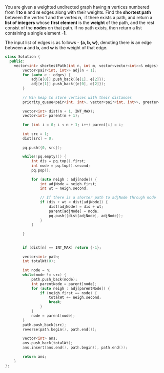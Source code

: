 You are given a weighted undirected graph having **n** vertices numbered from **1 to n** and **m** edges along with their weights. Find the **shortest path** between the vertex 1 and the vertex **n**,  if there exists a path, and return a **list of integers** whose **first element** is the **weight** of the path, and the rest consist of the **nodes** on that path. If no path exists, then return a list containing a single element **-1**.

The input list of edges is as follows - **{a, b, w}**, denoting there is an edge between **a** and **b**, and **w** is the weight of that edge.

```cpp
class Solution {
  public:
    vector<int> shortestPath(int n, int m, vector<vector<int>>& edges) {
        vector<pair<int, int>> adj[n + 1];
        for (auto e : edges) {
            adj[e[0]].push_back({e[1], e[2]});
            adj[e[1]].push_back({e[0], e[2]});
        }
        
        // Min heap to store vertices with their distances
        priority_queue<pair<int, int>, vector<pair<int, int>>, greater<pair<int, int>>> pq;
        
        vector<int> dist(n + 1, INT_MAX);
        vector<int> parent(n + 1);
        
        for (int i = 0; i < n + 1; i++) parent[i] = i;
        
        int src = 1;
        dist[src] = 0;
        
        pq.push({0, src});
        
        while(!pq.empty()) {
            int dis = pq.top().first;
            int node = pq.top().second;
            pq.pop();
            
            for (auto neigh : adj[node]) {
                int adjNode = neigh.first;
                int wt = neigh.second;
                
                // If there is a shorter path to adjNode through node
                if (dis + wt < dist[adjNode]) {
                    dist[adjNode] = dis + wt;
                    parent[adjNode] = node;
                    pq.push({dist[adjNode], adjNode});
                }
            }
            
        }
        
        
        if (dist[n] == INT_MAX) return {-1};
        
        vector<int> path;
        int totalWt(0);
        
        int node = n;
        while(node != src) {
            path.push_back(node);
            int parentNode = parent[node];
            for (auto neigh : adj[parentNode]) {
                if (neigh.first == node) {
                    totalWt += neigh.second;
                    break;
                }
            }
            node = parent[node];
        }
        path.push_back(src);
        reverse(path.begin(), path.end());
        
        vector<int> ans;
        ans.push_back(totalWt);
        ans.insert(ans.end(), path.begin(), path.end());
        
        return ans;
    }
};
```
